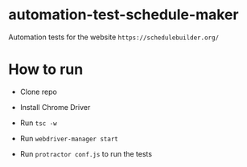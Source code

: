 # automation-test-schedule-maker
Automation tests for the website `https://schedulebuilder.org/`


# How to run

- Clone repo
- Install Chrome Driver

- Run `tsc -w`
- Run `webdriver-manager start`
- Run `protractor conf.js` to run the tests